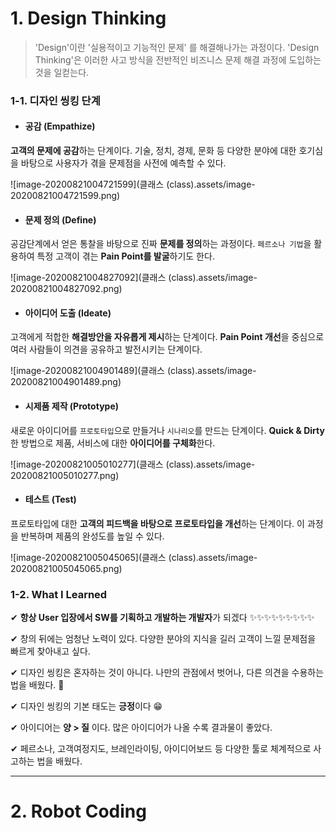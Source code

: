 # 1. Design Thinking

> 'Design'이란 '실용적이고 기능적인 문제' 를 해결해나가는 과정이다.  'Design Thinking'은 이러한 사고 방식을 전반적인 비즈니스 문제 해결 과정에 도입하는 것을 일컫는다.



### 1-1. 디자인 씽킹 단계

- #### **공감** (Empathize)

**고객의 문제에 공감**하는 단계이다. 기술, 정치, 경제, 문화 등 다양한 분야에 대한 호기심을 바탕으로 사용자가 겪을 문제점을 사전에 예측할 수 있다. 

![image-20200821004721599](클래스 (class).assets/image-20200821004721599.png)



- #### 문제 정의 (Define)

공감단계에서 얻은 통찰을 바탕으로 진짜 **문제를 정의**하는 과정이다.  `페르소나 기법`을  활용하여 특정 고객이 겪는 **Pain Point를 발굴**하기도 한다.

![image-20200821004827092](클래스 (class).assets/image-20200821004827092.png)



- #### 아이디어 도출 (Ideate)

고객에게 적합한 **해결방안을 자유롭게 제시**하는 단계이다. **Pain Point 개선**을 중심으로 여러 사람들이 의견을 공유하고 발전시키는 단계이다. 

![image-20200821004901489](클래스 (class).assets/image-20200821004901489.png)



- #### 시제품 제작 (Prototype)

새로운 아이디어를 `프로토타입`으로 만들거나 `시나리오`를 만드는 단계이다.  **Quick & Dirty**한 방법으로 제품, 서비스에 대한 **아이디어를 구체화**한다.

![image-20200821005010277](클래스 (class).assets/image-20200821005010277.png)



- #### 테스트 (Test)

프로토타입에 대한 **고객의 피드백을 바탕으로 프로토타입을 개선**하는 단계이다. 이 과정을 반복하며 제품의 완성도를 높일 수 있다.

![image-20200821005045065](클래스 (class).assets/image-20200821005045065.png)



### 1-2. What I Learned 

✔  **항상 User 입장에서 SW를 기획하고 개발하는 개발자**가 되겠다 ✨✨✨✨✨✨✨✨✨

✔  창의 뒤에는 엄청난 노력이 있다. 다양한 분야의 지식을 길러 고객이 느낄 문제점을 빠르게 찾아내고 싶다.

✔  디자인 씽킹은 혼자하는 것이 아니다. 나만의 관점에서 벗어나, 다른 의견을 수용하는 법을 배웠다. 🤝

✔  디자인 씽킹의 기본 태도는 **긍정**이다 😁

✔  아이디어는 **양 > 질** 이다. 많은 아이디어가 나올 수록 결과물이 좋았다.

✔  페르소나, 고객여정지도, 브레인라이팅, 아이디어보드 등 다양한 툴로 체계적으로 사고하는 법을 배웠다.



---



# 2. Robot Coding

